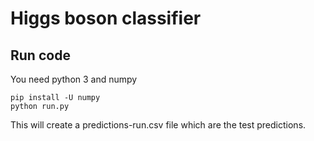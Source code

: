 # Higgs boson classifier

## Run code
You need python 3 and numpy
```
pip install -U numpy
python run.py
```
This will create a predictions-run.csv file which are the test predictions.
